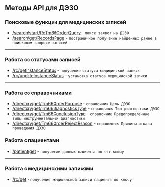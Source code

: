 ## Методы API для ДЭЗО

### Поисковые функции для медицинских записей

* [/search/start/RcTm66OrderQuery](methods/search/start/RcTm66OrderQuery/index.md)  - `поиск заявок на ДЭЗО`
* [/search/get/RecordsPage](methods/search/get/RecordsPage/index.md)  - `постраничное получение найденных ранее в поисковом запросе записей`

---

### Работа со статусами записей

* [/rc/getInstanceStatus](methods/status/get/index.md)  - `получение статуса медицинской записи`
* [/rc/updateInstanceStatus](methods/status/update/index.md)  - `установка статуса медицинской записи`

---

### Работа со справочниками

* [/directory/get/Tm66OrderPurpose](methods/directory/get/Tm66OrderPurpose/index.md)  - `справочник Цель ДЭЗО` 
* [/directory/get/Tm66DiagnosticsType](methods/directory/get/Tm66DiagnosticsType/index.md)  - `справочник Тип диагностики ДЭЗО`
* [/directory/get/Tm66ConclusionType](methods/directory/get/Tm66ConclusionType/index.md)  - `справочник Предопределенные типы инструментальной диагностики`
* [/directory/get/Tm66OrderRejectReason](methods/directory/get/Tm66OrderRejectReason/index.md)  - `справочник Причины отказа проведения ДЭЗО`


### Работа с пациентами
* [/patient/get](methods/patient/get/index.md)  - `получение данных пациента по его ключу`

---

### Работа с медицинскими записями

* [/rc/get](methods/rc/get/index.md)  - `получение медицинской записи пациента по ключу`
